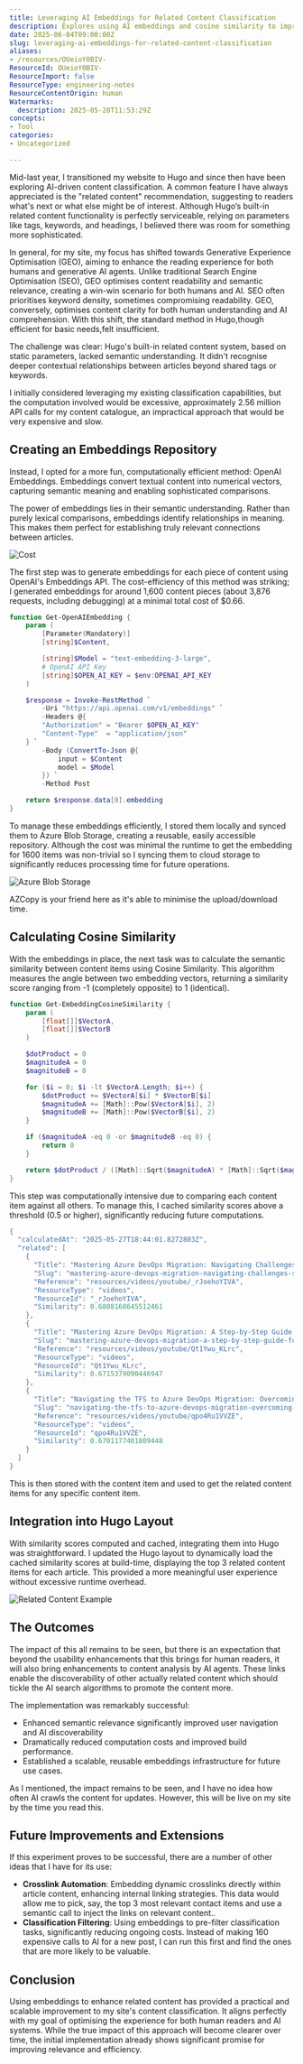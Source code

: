 ```yaml
---
title: Leveraging AI Embeddings for Related Content Classification
description: Explores using AI embeddings and cosine similarity to improve related content recommendations in Hugo, enhancing semantic relevance, user navigation, and AI discoverability efficiently.
date: 2025-06-04T09:00:00Z
slug: leveraging-ai-embeddings-for-related-content-classification
aliases:
- /resources/OUeioY0BIV-
ResourceId: OUeioY0BIV-
ResourceImport: false
ResourceType: engineering-notes
ResourceContentOrigin: human
Watermarks:
  description: 2025-05-28T11:53:29Z
concepts:
- Tool
categories:
- Uncategorized

---
```

Mid-last year, I transitioned my website to Hugo and since then have been exploring AI-driven content classification. A common feature I have always appreciated is the "related content" recommendation, suggesting to readers what's next or what else might be of interest. Although Hugo’s built-in related content functionality is perfectly serviceable, relying on parameters like tags, keywords, and headings, I believed there was room for something more sophisticated.

In general, for my site, my focus has shifted towards Generative Experience Optimisation (GEO), aiming to enhance the reading experience for both humans and generative AI agents. Unlike traditional Search Engine Optimisation (SEO), GEO optimises content readability and semantic relevance, creating a win-win scenario for both humans and AI. SEO often prioritises keyword density, sometimes compromising readability. GEO, conversely, optimises content clarity for both human understanding and AI comprehension. With this shift, the standard method in Hugo,though efficient for basic needs,felt insufficient.

The challenge was clear: Hugo's built-in related content system, based on static parameters, lacked semantic understanding. It didn't recognise deeper contextual relationships between articles beyond shared tags or keywords.

I initially considered leveraging my existing classification capabilities, but the computation involved would be excessive, approximately 2.56 million API calls for my content catalogue, an impractical approach that would be very expensive and slow.

## Creating an Embeddings Repository

Instead, I opted for a more fun, computationally efficient method: OpenAI Embeddings. Embeddings convert textual content into numerical vectors, capturing semantic meaning and enabling sophisticated comparisons.

The power of embeddings lies in their semantic understanding. Rather than purely lexical comparisons, embeddings identify relationships in meaning. This makes them perfect for establishing truly relevant connections between articles.

![Cost](images/2025-05-28_11-12-14.jpg)

The first step was to generate embeddings for each piece of content using OpenAI's Embeddings API. The cost-efficiency of this method was striking; I generated embeddings for around 1,600 content pieces (about 3,876 requests, including debugging) at a minimal total cost of \$0.66.

```powershell
function Get-OpenAIEmbedding {
    param (
        [Parameter(Mandatory)]
        [string]$Content,

        [string]$Model = "text-embedding-3-large",
        # OpenAI API Key
        [string]$OPEN_AI_KEY = $env:OPENAI_API_KEY
    )

    $response = Invoke-RestMethod `
        -Uri "https://api.openai.com/v1/embeddings" `
        -Headers @{
        "Authorization" = "Bearer $OPEN_AI_KEY"
        "Content-Type"  = "application/json"
    } `
        -Body (ConvertTo-Json @{
            input = $Content
            model = $Model
        }) `
        -Method Post

    return $response.data[0].embedding
}
```

To manage these embeddings efficiently, I stored them locally and synced them to Azure Blob Storage, creating a reusable, easily accessible repository. Although the cost was minimal the runtime to get the embedding for 1600 items was non-trivial so I syncing them to cloud storage to significantly reduces processing time for future operations.

![Azure Blob Storage](images/2025-05-28_11-14-09.jpg)

AZCopy is your friend here as it's able to minimise the upload/download time.

## Calculating Cosine Similarity

With the embeddings in place, the next task was to calculate the semantic similarity between content items using Cosine Similarity. This algorithm measures the angle between two embedding vectors, returning a similarity score ranging from -1 (completely opposite) to 1 (identical).

```powershell
function Get-EmbeddingCosineSimilarity {
    param (
        [float[]]$VectorA,
        [float[]]$VectorB
    )

    $dotProduct = 0
    $magnitudeA = 0
    $magnitudeB = 0

    for ($i = 0; $i -lt $VectorA.Length; $i++) {
        $dotProduct += $VectorA[$i] * $VectorB[$i]
        $magnitudeA += [Math]::Pow($VectorA[$i], 2)
        $magnitudeB += [Math]::Pow($VectorB[$i], 2)
    }

    if ($magnitudeA -eq 0 -or $magnitudeB -eq 0) {
        return 0
    }

    return $dotProduct / ([Math]::Sqrt($magnitudeA) * [Math]::Sqrt($magnitudeB))
}
```

This step was computationally intensive due to comparing each content item against all others. To manage this, I cached similarity scores above a threshold (0.5 or higher), significantly reducing future computations.

```powershell
{
  "calculatedAt": "2025-05-27T18:44:01.8272803Z",
  "related": [
    {
      "Title": "Mastering Azure DevOps Migration: Navigating Challenges, Solutions, and Best Practices",
      "Slug": "mastering-azure-devops-migration-navigating-challenges-solutions-and-best-practices",
      "Reference": "resources/videos/youtube/_rJoehoYIVA",
      "ResourceType": "videos",
      "ResourceId": "_rJoehoYIVA",
      "Similarity": 0.6808168645512461
    },
    {
      "Title": "Mastering Azure DevOps Migration: A Step-by-Step Guide for Seamless Project Transfers",
      "Slug": "mastering-azure-devops-migration-a-step-by-step-guide-for-seamless-project-transfers",
      "Reference": "resources/videos/youtube/Qt1Ywu_KLrc",
      "ResourceType": "videos",
      "ResourceId": "Qt1Ywu_KLrc",
      "Similarity": 0.6715379090446947
    },
    {
      "Title": "Navigating the TFS to Azure DevOps Migration: Overcoming Compatibility Concerns with Confidence",
      "Slug": "navigating-the-tfs-to-azure-devops-migration-overcoming-compatibility-concerns-with-confidence",
      "Reference": "resources/videos/youtube/qpo4Ru1VVZE",
      "ResourceType": "videos",
      "ResourceId": "qpo4Ru1VVZE",
      "Similarity": 0.6701177401809448
    }
  ]
}
```

This is then stored with the content item and used to get the related content items for any specific content item.

## Integration into Hugo Layout

With similarity scores computed and cached, integrating them into Hugo was straightforward. I updated the Hugo layout to dynamically load the cached similarity scores at build-time, displaying the top 3 related content items for each article. This provided a more meaningful user experience without excessive runtime overhead.

![Related Content Example](images/2025-05-28_11-03-57.jpg)

## The Outcomes

The impact of this all remains to be seen, but there is an expectation that beyond the usability enhancements that this brings for human readers, it will also bring enhancements to content analysis by AI agents. These links enable the discoverability of other actually related content which should tickle the AI search algorithms to promote the content more.

The implementation was remarkably successful:

- Enhanced semantic relevance significantly improved user navigation and AI discoverability
- Dramatically reduced computation costs and improved build performance.
- Established a scalable, reusable embeddings infrastructure for future use cases.

As I mentioned, the impact remains to be seen, and I have no idea how often AI crawls the content for updates. However, this will be live on my site by the time you read this.

## Future Improvements and Extensions

If this experiment proves to be successful, there are a number of other ideas that I have for its use:

- **Crosslink Automation**: Embedding dynamic crosslinks directly within article content, enhancing internal linking strategies. This data would allow me to pick, say, the top 3 most relevant contact items and use a semantic call to inject the links on relevant content..
- **Classification Filtering**: Using embeddings to pre-filter classification tasks, significantly reducing ongoing costs. Instead of making 160 expensive calls to AI for a new post, I can run this first and find the ones that are more likely to be valuable.

## Conclusion

Using embeddings to enhance related content has provided a practical and scalable improvement to my site's content classification. It aligns perfectly with my goal of optimising the experience for both human readers and AI systems. While the true impact of this approach will become clearer over time, the initial implementation already shows significant promise for improving relevance and efficiency.
